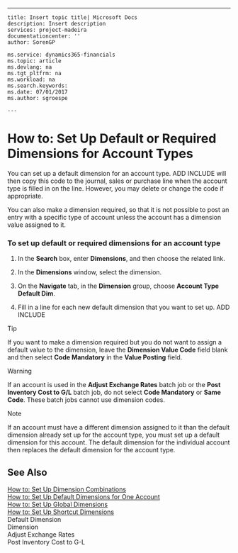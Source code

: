 ---
    title: Insert topic title| Microsoft Docs
    description: Insert description
    services: project-madeira
    documentationcenter: ''
    author: SorenGP

    ms.service: dynamics365-financials
    ms.topic: article
    ms.devlang: na
    ms.tgt_pltfrm: na
    ms.workload: na
    ms.search.keywords:
    ms.date: 07/01/2017
    ms.author: sgroespe

    ---
# How to: Set Up Default or Required Dimensions for Account Types
You can set up a default dimension for an account type. ADD INCLUDE<!--[!INCLUDE[navnow](../../includes/navnow_md.md)]--> will then copy this code to the journal, sales or purchase line when the account type is filled in on the line. However, you may delete or change the code if appropriate.  
  
 You can also make a dimension required, so that it is not possible to post an entry with a specific type of account unless the account has a dimension value assigned to it.  
  
### To set up default or required dimensions for an account type  
  
1.  In the **Search** box, enter **Dimensions**, and then choose the related link.  
  
2.  In the **Dimensions** window, select the dimension.  
  
3.  On the **Navigate** tab, in the **Dimension** group, choose **Account Type Default Dim**.  
  
4.  Fill in a line for each new default dimension that you want to set up. ADD INCLUDE<!--[!INCLUDE[bp_fieldhelp]()]-->  
  
> [!TIP]  
>  If you want to make a dimension required but you do not want to assign a default value to the dimension, leave the **Dimension Value Code** field blank and then select **Code Mandatory** in the **Value Posting** field.  
  
> [!WARNING]  
>  If an account is used in the **Adjust Exchange Rates** batch job or the **Post Inventory Cost to G\/L** batch job, do not select **Code Mandatory** or **Same Code**. These batch jobs cannot use dimension codes.  
  
> [!NOTE]  
>  If an account must have a different dimension assigned to it than the default dimension already set up for the account type, you must set up a default dimension for this account. The default dimension for the individual account then replaces the default dimension for the account type.  
  
## See Also  
 [How to: Set Up Dimension Combinations](../how-to-set-up-dimension-combinations.md)   
 [How to: Set Up Default Dimensions for One Account](../how-to-set-up-default-dimensions-for-one-account.md)   
 [How to: Set Up Global Dimensions](../how-to-set-up-global-dimensions.md)   
 [How to: Set Up Shortcut Dimensions](../how-to-set-up-shortcut-dimensions.md)   
 Default Dimension   
 Dimension   
 Adjust Exchange Rates   
 Post Inventory Cost to G-L